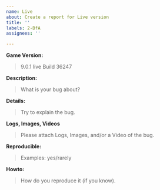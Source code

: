 ```yaml
---
name: Live
about: Create a report for Live version
title: ''
labels: 2-BfA
assignees: ''

---
```


**Game Version:**
> 9.0.1 live Build 36247

**Description:**
> What is your bug about?

**Details:**
> Try to explain the bug.

**Logs, Images, Videos**
> Please attach Logs, Images, and/or a Video of the bug.

**Reproducible:**
> Examples: yes/rarely

**Howto:**
> How do you reproduce it (if you know).
